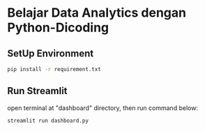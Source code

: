 # Belajar Data Analytics dengan Python-Dicoding
## SetUp Environment
```bash
pip install -r requirement.txt
```
## Run Streamlit
open terminal at "dashboard" directory, then run command below:
```bash
streamlit run dashboard.py
```

